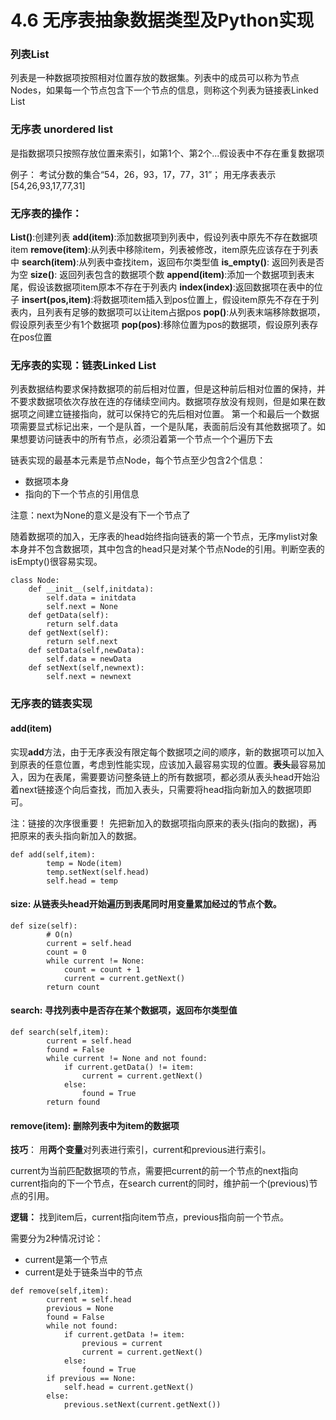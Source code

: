 # 4.6 无序表抽象数据类型及Python实现
### 列表List
列表是一种数据项按照相对位置存放的数据集。列表中的成员可以称为节点Nodes，如果每一个节点包含下一个节点的信息，则称这个列表为链接表Linked List

### 无序表 unordered list
是指数据项只按照存放位置来索引，如第1个、第2个...假设表中不存在重复数据项

例子：
考试分数的集合“54，26，93，17，77，31”；
用无序表表示[54,26,93,17,77,31]

### 无序表的操作：
**List()**:创建列表
**add(item)**:添加数据项到列表中，假设列表中原先不存在数据项item
**remove(item)**:从列表中移除item，列表被修改，item原先应该存在于列表中
**search(item)**:从列表中查找item，返回布尔类型值
**is_empty()**: 返回列表是否为空
**size()**: 返回列表包含的数据项个数
**append(item)**:添加一个数据项到表末尾，假设该数据项item原本不存在于列表内
**index(index)**:返回数据项在表中的位子
**insert(pos,item)**:将数据项item插入到pos位置上，假设item原先不存在于列表内，且列表有足够的数据项可以让item占据pos
**pop()**:从列表末端移除数据项，假设原列表至少有1个数据项
**pop(pos)**:移除位置为pos的数据项，假设原列表存在pos位置

### 无序表的实现：链表Linked List
列表数据结构要求保持数据项的前后相对位置，但是这种前后相对位置的保持，并不要求数据项依次存放在连的存储续空间内。数据项存放没有规则，但是如果在数据项之间建立链接指向，就可以保持它的先后相对位置。
第一个和最后一个数据项需要显式标记出来，一个是队首，一个是队尾，表面前后没有其他数据项了。如果想要访问链表中的所有节点，必须沿着第一个节点一个个遍历下去

链表实现的最基本元素是节点Node，每个节点至少包含2个信息：
- 数据项本身
- 指向的下一个节点的引用信息

注意：next为None的意义是没有下一个节点了

随着数据项的加入，无序表的head始终指向链表的第一个节点，无序mylist对象本身并不包含数据项，其中包含的head只是对某个节点Node的引用。判断空表的isEmpty()很容易实现。


```
class Node:
    def __init__(self,initdata):
        self.data = initdata
        self.next = None
    def getData(self):
        return self.data
    def getNext(self):
        return self.next
    def setData(self,newData):
        self.data = newData
    def setNext(self,newnext):
        self.next = newnext
```

### 无序表的链表实现
#### add(item)
实现**add**方法，由于无序表没有限定每个数据项之间的顺序，新的数据项可以加入到原表的任意位置，考虑到性能实现，应该加入最容易实现的位置。**表头**最容易加入，因为在表尾，需要要访问整条链上的所有数据项，都必须从表头head开始沿着next链接逐个向后查找，而加入表头，只需要将head指向新加入的数据项即可。

注：链接的次序很重要！
先把新加入的数据项指向原来的表头(指向的数据)，再把原来的表头指向新加入的数据。
```
def add(self,item):
        temp = Node(item)
        temp.setNext(self.head)
        self.head = temp
```
#### **size**: 从链表头head开始遍历到表尾同时用变量累加经过的节点个数。
```
def size(self):
        # O(n)
        current = self.head
        count = 0 
        while current != None:
            count = count + 1
            current = current.getNext()
        return count
```

#### search: 寻找列表中是否存在某个数据项，返回布尔类型值
```
def search(self,item):
        current = self.head
        found = False
        while current != None and not found:
            if current.getData() != item:
                current = current.getNext()
            else:
                found = True
        return found
```
#### **remove**(item): 删除列表中为item的数据项

**技巧**：
用**两个变量**对列表进行索引，current和previous进行索引。

current为当前匹配数据项的节点，需要把current的前一个节点的next指向current指向的下一个节点，在search current的同时，维护前一个(previous)节点的引用。

**逻辑：**
找到item后，current指向item节点，previous指向前一个节点。

需要分为2种情况讨论：
- current是第一个节点
- current是处于链条当中的节点

```
def remove(self,item):
        current = self.head
        previous = None
        found = False
        while not found:
            if current.getData != item:
                previous = current
                current = current.getNext()
            else:
                found = True
        if previous == None:
            self.head = current.getNext()
        else:
            previous.setNext(current.getNext())
```